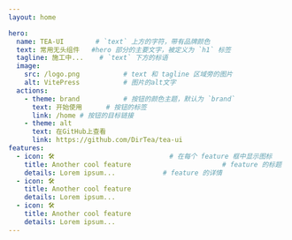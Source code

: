 ```yaml
---
layout: home

hero:
  name: TEA-UI        # `text` 上方的字符，带有品牌颜色
  text: 常用无头组件   #hero 部分的主要文字，被定义为 `h1` 标签
  tagline: 施工中...    # `text` 下方的标语
  image:
    src: /logo.png           # text 和 tagline 区域旁的图片
    alt: VitePress           # 图片的alt文字
  actions:
    - theme: brand           # 按钮的颜色主题，默认为 `brand`
      text: 开始使用      # 按钮的标签
      link: /home # 按钮的目标链接
    - theme: alt
      text: 在GitHub上查看
      link: https://github.com/DirTea/tea-ui
features:
  - icon: 🛠️                             # 在每个 feature 框中显示图标
    title: Another cool feature                       # feature 的标题
    details: Lorem ipsum...            # feature 的详情
  - icon: 🛠️
    title: Another cool feature
    details: Lorem ipsum...
  - icon: 🛠️
    title: Another cool feature
    details: Lorem ipsum...
---
```

